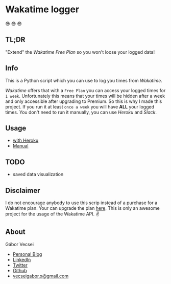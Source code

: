 # Wakatime logger

:sunglasses: :sunglasses: :sunglasses:

## TL;DR

"Extend" the *Wakatime Free Plan* so you won't loose your logged data!

## Info

This is a Python script which you can use to log you times from *Wakatime*.

*Wakatime* offers that with a `Free Plan` you can access your logged times for `1 week`.
Unfortunately this means that your times will be hidden after a week and only accessible after upgrading to Premium.
So this is why I made this project. If you run it at least `once a week` you will have **ALL** your logged times.
You don't need to run it manually, you can use *Heroku* and *Slack*.

## Usage

- [with Heroku](https://github.com/gaborvecsei/WakaTime-Logger/tree/master/wakatime-logger-Heroku)
- [Manual](https://github.com/gaborvecsei/WakaTime-Logger/tree/master/wakatime-logger-Manual)

## TODO

- saved data visualization

## Disclaimer

I do not encourage anybody to use this scrip instead of a purchase for a Wakatime plan.
Your can upgrade the plan [here](https://wakatime.com/).
This is only an awesome project
for the usage of the Wakatime API. :v:

## About

Gábor Vecsei

- [Personal Blog](https://gaborvecsei.wordpress.com/)
- [LinkedIn](https://www.linkedin.com/in/gaborvecsei)
- [Twitter](https://twitter.com/GAwesomeBE)
- [Github](https://github.com/gaborvecsei)
- vecseigabor.x@gmail.com

